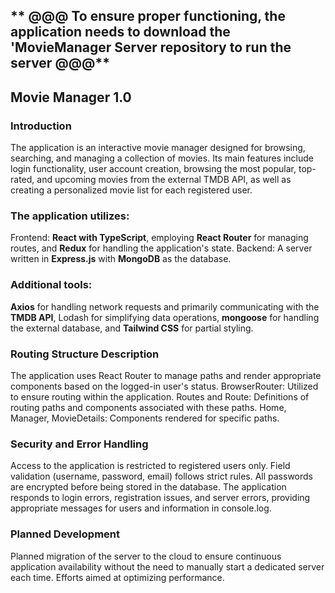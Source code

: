 ## ** @@@ To ensure proper functioning, the application needs to download the 'MovieManager Server repository to run the server @@@**

## **Movie Manager 1.0**

### Introduction
The application is an interactive movie manager designed for browsing, searching, and managing a collection of movies. Its main features include login functionality, user account creation, browsing the most popular, top-rated, and upcoming movies from the external TMDB API, as well as creating a personalized movie list for each registered user.

### The application utilizes:
Frontend: **React with TypeScript**, employing **React Router** for managing routes, and **Redux** for handling the application's state.
Backend: A server written in **Express.js** with **MongoDB** as the database.

### Additional tools: 
**Axios** for handling network requests and primarily communicating with the **TMDB API**, Lodash for simplifying data operations, **mongoose** for handling the external database, and **Tailwind CSS** for partial styling.

### Routing Structure Description
The application uses React Router to manage paths and render appropriate components based on the logged-in user's status.
BrowserRouter: Utilized to ensure routing within the application.
Routes and Route: Definitions of routing paths and components associated with these paths.
Home, Manager, MovieDetails: Components rendered for specific paths.

### Security and Error Handling
Access to the application is restricted to registered users only.
Field validation (username, password, email) follows strict rules.
All passwords are encrypted before being stored in the database.
The application responds to login errors, registration issues, and server errors, providing appropriate messages for users and information in console.log.

### Planned Development
Planned migration of the server to the cloud to ensure continuous application availability without the need to manually start a dedicated server each time.
Efforts aimed at optimizing performance.
